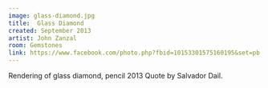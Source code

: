 ```yaml
---
image: glass-diamond.jpg
title:  Glass Diamond
created: September 2013
artist: John Zanzal
room: Gemstones
link: https://www.facebook.com/photo.php?fbid=10153301575160195&set=pb.846910194.-2207520000..&type=3&theater
---
```


Rendering of glass diamond, pencil 2013 Quote by Salvador Dail. 